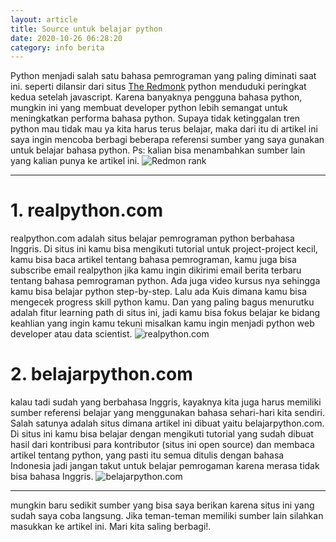 ```yaml
---
layout: article
title: Source untuk belajar python
date: 2020-10-26 06:28:20
category: info berita 
---
```


Python menjadi salah satu bahasa pemrograman yang paling diminati saat ini. seperti dilansir dari situs [The Redmonk](https://redmonk.com/sogrady/2020/07/27/language-rankings-6-20/) python menduduki peringkat kedua setelah javascript. Karena banyaknya pengguna bahasa python, mungkin ini yang membuat developer python lebih semangat untuk meningkatkan performa bahasa python. Supaya tidak ketinggalan tren python mau tidak mau ya kita harus terus belajar, maka dari itu di artikel ini saya ingin mencoba berbagi beberapa referensi sumber yang saya gunakan untuk belajar bahasa python. Ps: kalian bisa menambahkan sumber lain yang kalian punya ke artikel ini.
![Redmon rank](https://github.com/nardiyansah/belajarpython.com/blob/nardiyansah-article-1/images/redmonk%20rank.png)

---
# 1. realpython.com
realpython.com adalah situs belajar pemrograman python berbahasa Inggris. Di situs ini kamu bisa mengikuti tutorial untuk project-project kecil, kamu bisa baca artikel tentang bahasa pemrograman, kamu juga bisa subscribe email realpython jika kamu ingin dikirimi email berita terbaru tentang bahasa pemrograman python. Ada juga video kursus nya sehingga kamu bisa belajar python step-by-step. Lalu ada Kuis dimana kamu bisa mengecek progress skill python kamu. Dan yang paling bagus menurutku adalah fitur learning path di situs ini, jadi kamu bisa fokus belajar ke bidang keahlian yang ingin kamu tekuni misalkan kamu ingin menjadi python web developer atau data scientist. ![realpython.com](https://github.com/nardiyansah/belajarpython.com/blob/nardiyansah-article-1/images/realpython.png)

# 2. belajarpython.com
kalau tadi sudah yang berbahasa Inggris, kayaknya kita juga harus memiliki sumber referensi belajar yang menggunakan bahasa sehari-hari kita sendiri. Salah satunya adalah situs dimana artikel ini dibuat yaitu belajarpython.com. Di situs ini kamu bisa belajar dengan mengikuti tutorial yang sudah dibuat hasil dari kontribusi para kontributor (situs ini open source) dan membaca artikel tentang python, yang pasti itu semua ditulis dengan bahasa Indonesia jadi jangan takut untuk belajar pemrogaman karena merasa tidak bisa bahasa Inggris. ![belajarpython.com](https://github.com/nardiyansah/belajarpython.com/blob/nardiyansah-article-1/images/belajarpython.png)

---
mungkin baru sedikit sumber yang bisa saya berikan karena situs ini yang sudah saya coba langsung. Jika teman-teman memiliki sumber lain silahkan masukkan ke artikel ini. Mari kita saling berbagi!.
